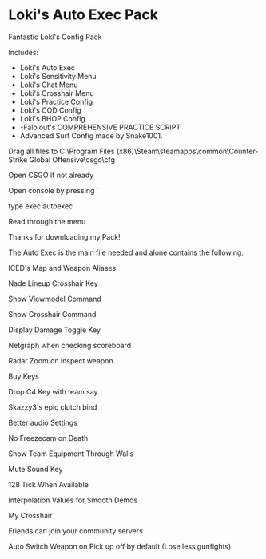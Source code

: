 # Loki's Auto Exec Pack

Fantastic Loki's Config Pack

Includes:
- Loki's Auto Exec
- Loki's Sensitivity Menu
- Loki's Chat Menu
- Loki's Crosshair Menu
- Loki's Practice Config
- Loki's COD Config
- Loki's BHOP Config
- -Falolout's COMPREHENSIVE PRACTICE SCRIPT
- Advanced Surf Config made by Snake1001.

Drag all files to C:\Program Files (x86)\Steam\steamapps\common\Counter-Strike Global Offensive\csgo\cfg

Open CSGO if not already

Open console by pressing `

type exec autoexec

Read through the menu

Thanks for downloading my Pack!

The Auto Exec is the main file needed and alone contains the following:

ICED's Map and Weapon Aliases

Nade Lineup Crosshair Key

Show Viewmodel Command

Show Crosshair Command

Display Damage Toggle Key

Netgraph when checking scoreboard

Radar Zoom on inspect weapon

Buy Keys

Drop C4 Key with team say

Skazzy3's epic clutch bind

Better audio Settings

No Freezecam on Death

Show Team Equipment Through Walls

Mute Sound Key

128 Tick When Available

Interpolation Values for Smooth Demos

My Crosshair

Friends can join your community servers

Auto Switch Weapon on Pick up off by default (Lose less gunfights)